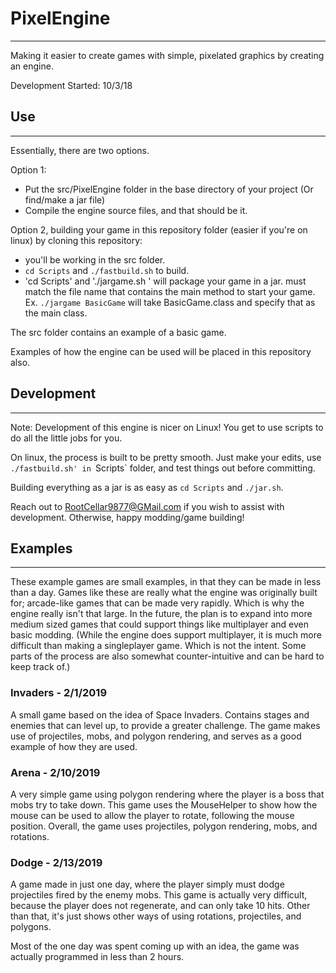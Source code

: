 # PixelEngine
---

Making it easier to create games with simple, pixelated graphics by creating an engine.

Development Started: 10/3/18

## Use
---

Essentially, there are two options.

Option 1:

- Put the src/PixelEngine folder in the base directory of your project (Or find/make a jar file)
- Compile the engine source files, and that should be it.

Option 2, building your game in this repository folder (easier if you're on linux) by cloning this repository:

- you'll be working in the src folder. 
- `cd Scripts` and `./fastbuild.sh` to build.
- 'cd Scripts' and './jargame.sh <name>' will package your game in a jar. <name> must match the file name that contains the main method to start your game. Ex. `./jargame BasicGame` will take BasicGame.class and specify that as the main class.

The src folder contains an example of a basic game.

Examples of how the engine can be used will be placed in this repository also.

## Development
---

Note: Development of this engine is nicer on Linux! You get to use scripts to do all the little jobs for you.

On linux, the process is built to be pretty smooth. Just make your edits, use `./fastbuild.sh' in `Scripts` folder, and test things out before committing.

Building everything as a jar is as easy as `cd Scripts` and `./jar.sh`.

Reach out to RootCellar9877@GMail.com if you wish to assist with development. Otherwise, happy modding/game building!

## Examples
---

These example games are small examples, in that they can be made in less than a day.
Games like these are really what the engine was originally built for; arcade-like games that can be made very rapidly. Which is why the engine really isn't that large.
In the future, the plan is to expand into more medium sized games that could support things like multiplayer and even basic modding.
(While the engine does support multiplayer, it is much more difficult than making a singleplayer game. Which is not the intent. Some parts of the process are also somewhat counter-intuitive and can be hard to keep track of.)

### Invaders - 2/1/2019

A small game based on the idea of Space Invaders. Contains stages and enemies that can level up,
to provide a greater challenge. The game makes use of projectiles, mobs, and polygon rendering,
and serves as a good example of how they are used.


### Arena - 2/10/2019

A very simple game using polygon rendering where the player is a boss that mobs try to take down.
This game uses the MouseHelper to show how the mouse can be used to allow the player to rotate, following
the mouse position.
Overall, the game uses projectiles, polygon rendering, mobs, and rotations.


### Dodge - 2/13/2019

A game made in just one day, where the player simply must dodge projectiles fired by the enemy mobs.
This game is actually very difficult, because the player does not regenerate, and can only take 10 hits.
Other than that, it's just shows other ways of using rotations, projectiles, and polygons.

Most of the one day was spent coming up with an idea, the game was actually programmed in less than 2 hours.
